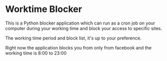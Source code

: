 # Worktime Blocker
This is a Python blocker application which can run as a cron job on your computer during your working time and block your access to specific sites.

The working time period and block list, it's up to your preference.

Right now the application blocks you from only from facebook and the working time is 8:00 to 23:00

